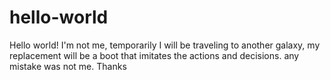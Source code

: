 # hello-world
Hello world! I'm not me, temporarily I will be traveling to another galaxy, my replacement will be a boot that imitates the actions and decisions. any mistake was not me. Thanks
